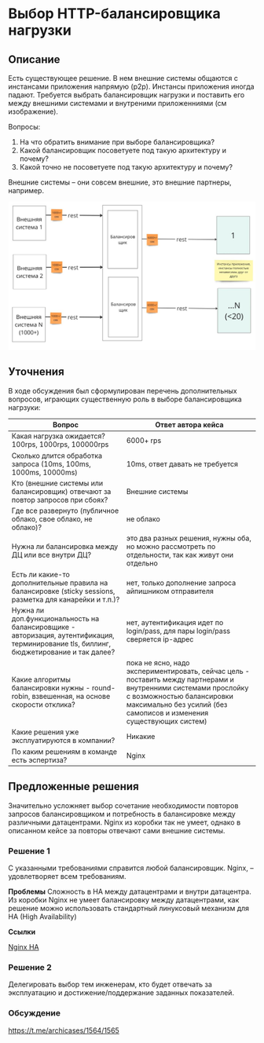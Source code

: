 # Выбор HTTP-балансировщика нагрузки

## Описание

Есть существующее решение. В нем внешние системы общаются с инстансами приложения напрямую (p2p). Инстансы приложения иногда падают. Требуется выбрать балансировщик нагрузки и поставить его между внешними системами и внутреними приложенниями (см изображение).

Вопросы:
1. На что обратить внимание при выборе балансировщика?
2. Какой балансировщик посоветуете под такую архитектуру и почему?
3. Какой точно не посоветуете под такую архитектуру и почему?

Внешние системы – они совсем внешние, это внешние партнеры, например.

![Схема с балансировщиком](case_http_load_balancer.jpg)

## Уточнения

В ходе обсуждения был сформулирован перечень дополнительных вопросов, играющих существенную роль в выборе балансировщика нагрзуки:


|Вопрос                          |Ответ автора кейса          |
|--------------------------------|-----------------------------|
|Какая нагрузка ожидается? 100rps, 1000rps, 100000rps             |6000+ rps           |
|Сколько длится обработка запроса (10ms, 100ms, 1000ms, 10000ms)|10ms, ответ давать не требуется |
|Кто (внешние системы или балансировщик) отвечают за повтор запросов при сбоях?|Внешние системы|
|Где все развернуто (публичное облако, свое облако, не облако)?|не облако|
|Нужна ли балансировка между ДЦ или все внутри ДЦ?|это два разных решения, нужны оба, но можно рассмотреть по отдельности, так как живут они отдельно|
|Есть ли какие-то дополнительные правила на балансировке (sticky sessions, разметка для канарейки и т.п.)?|нет, только дополнение запроса айпишником отправителя|
|Нужна ли доп.функциональность на балансировщике - авторизация, аутентификация, терминирование tls, биллинг, бюджетирование и так далее?|нет, аутентификация идет по login/pass, для пары login/pass сверяется ip-адрес|
|Какие алгоритмы балансировки нужны - round-robin, взвешенная, на основе скорости отклика?|пока не ясно, надо экспериментировать, сейчас цель - поставить между партнерами и внутренними системами прослойку с возможностью балансировки максимально без усилий (без самописов и изменения существующих систем)|
|Какие решения уже эксплуатируются в компании?| Никакие |
|По каким решениям в команде есть эспертиза?| Nginx |

## Предложенные решения

Значительно усложняет выбор сочетание необходимости повторов запросов балансировщиком и потребность в балансировке между различными датацентрами. Nginx из коробки так не умеет, однако в описанном кейсе за повторы отвечают сами внешние системы.

### Решение 1

С указанными требованиями справится любой балансировщик. 
Nginx, – удовлетворяет всем требованиям.

**Проблемы**
Сложность в HA между датацентрами и  внутри датацентра.
Из коробки Nginx не умеет балансировку между датацентрами, как решение можно использовать стандартный линуксовый механизм для HA (High Availability)

**Ссылки**

[Nginx HA](https://www.nginx.com/products/nginx/high-availability/)


### Решение 2
Делегировать выбор тем инженерам, кто будет отвечать за эксплуатацию и достижение/поддержание заданных показателей. 

### Обсуждение

https://t.me/archicases/1564/1565

